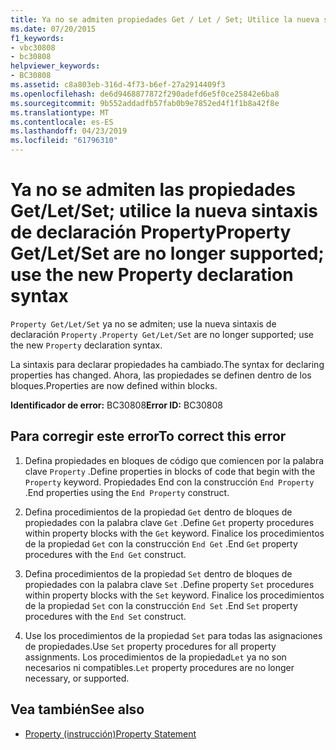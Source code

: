 ```yaml
---
title: Ya no se admiten propiedades Get / Let / Set; Utilice la nueva sintaxis de declaración de propiedad
ms.date: 07/20/2015
f1_keywords:
- vbc30808
- bc30808
helpviewer_keywords:
- BC30808
ms.assetid: c8a803eb-316d-4f73-b6ef-27a2914409f3
ms.openlocfilehash: de6d9468877872f290adefd6e5f0ce25842e6ba8
ms.sourcegitcommit: 9b552addadfb57fab0b9e7852ed4f1f1b8a42f8e
ms.translationtype: MT
ms.contentlocale: es-ES
ms.lasthandoff: 04/23/2019
ms.locfileid: "61796310"
---
```

# <a name="property-getletset-are-no-longer-supported-use-the-new-property-declaration-syntax"></a><span data-ttu-id="0ae14-102">Ya no se admiten las propiedades Get/Let/Set; utilice la nueva sintaxis de declaración Property</span><span class="sxs-lookup"><span data-stu-id="0ae14-102">Property Get/Let/Set are no longer supported; use the new Property declaration syntax</span></span>
<span data-ttu-id="0ae14-103">`Property Get/Let/Set` ya no se admiten; use la nueva sintaxis de declaración `Property` .</span><span class="sxs-lookup"><span data-stu-id="0ae14-103">`Property Get/Let/Set` are no longer supported; use the new `Property` declaration syntax.</span></span>  
  
 <span data-ttu-id="0ae14-104">La sintaxis para declarar propiedades ha cambiado.</span><span class="sxs-lookup"><span data-stu-id="0ae14-104">The syntax for declaring properties has changed.</span></span> <span data-ttu-id="0ae14-105">Ahora, las propiedades se definen dentro de los bloques.</span><span class="sxs-lookup"><span data-stu-id="0ae14-105">Properties are now defined within blocks.</span></span>  
  
 <span data-ttu-id="0ae14-106">**Identificador de error:** BC30808</span><span class="sxs-lookup"><span data-stu-id="0ae14-106">**Error ID:** BC30808</span></span>  
  
## <a name="to-correct-this-error"></a><span data-ttu-id="0ae14-107">Para corregir este error</span><span class="sxs-lookup"><span data-stu-id="0ae14-107">To correct this error</span></span>  
  
1. <span data-ttu-id="0ae14-108">Defina propiedades en bloques de código que comiencen por la palabra clave `Property` .</span><span class="sxs-lookup"><span data-stu-id="0ae14-108">Define properties in blocks of code that begin with the `Property` keyword.</span></span> <span data-ttu-id="0ae14-109">Propiedades End con la construcción `End Property` .</span><span class="sxs-lookup"><span data-stu-id="0ae14-109">End properties using the `End Property` construct.</span></span>  
  
2. <span data-ttu-id="0ae14-110">Defina procedimientos de la propiedad `Get` dentro de bloques de propiedades con la palabra clave `Get` .</span><span class="sxs-lookup"><span data-stu-id="0ae14-110">Define `Get` property procedures within property blocks with the `Get` keyword.</span></span> <span data-ttu-id="0ae14-111">Finalice los procedimientos de la propiedad `Get` con la construcción `End Get` .</span><span class="sxs-lookup"><span data-stu-id="0ae14-111">End `Get` property procedures with the `End Get` construct.</span></span>  
  
3. <span data-ttu-id="0ae14-112">Defina procedimientos de la propiedad `Set` dentro de bloques de propiedades con la palabra clave `Set` .</span><span class="sxs-lookup"><span data-stu-id="0ae14-112">Define property `Set` procedures within property blocks with the `Set` keyword.</span></span> <span data-ttu-id="0ae14-113">Finalice los procedimientos de la propiedad `Set` con la construcción `End Set` .</span><span class="sxs-lookup"><span data-stu-id="0ae14-113">End `Set` property procedures with the `End Set` construct.</span></span>  
  
4. <span data-ttu-id="0ae14-114">Use los procedimientos de la propiedad `Set` para todas las asignaciones de propiedades.</span><span class="sxs-lookup"><span data-stu-id="0ae14-114">Use `Set` property procedures for all property assignments.</span></span> <span data-ttu-id="0ae14-115">Los procedimientos de la propiedad`Let` ya no son necesarios ni compatibles.</span><span class="sxs-lookup"><span data-stu-id="0ae14-115">`Let` property procedures are no longer necessary, or supported.</span></span>  
  
## <a name="see-also"></a><span data-ttu-id="0ae14-116">Vea también</span><span class="sxs-lookup"><span data-stu-id="0ae14-116">See also</span></span>

- [<span data-ttu-id="0ae14-117">Property (instrucción)</span><span class="sxs-lookup"><span data-stu-id="0ae14-117">Property Statement</span></span>](../../visual-basic/language-reference/statements/property-statement.md)
